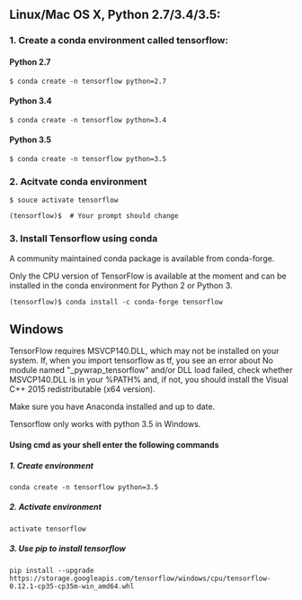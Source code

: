 ## Linux/Mac OS X, Python 2.7/3.4/3.5:

### 1. Create a conda environment called tensorflow:

####  Python 2.7
`$ conda create -n tensorflow python=2.7`

#### Python 3.4
`$ conda create -n tensorflow python=3.4`

#### Python 3.5
`$ conda create -n tensorflow python=3.5`

### 2. Acitvate conda environment

`$ souce activate tensorflow`

`(tensorflow)$  # Your prompt should change`


### 3. Install Tensorflow using conda

A community maintained conda package is available from conda-forge.

Only the CPU version of TensorFlow is available at the moment and can be installed in the conda environment for Python 2 or Python 3.

`(tensorflow)$ conda install -c conda-forge tensorflow`

## Windows

TensorFlow requires MSVCP140.DLL, which may not be installed on your system. If, when you import tensorflow as tf, you see an error about No module named "\_pywrap_tensorflow" and/or DLL load failed, check whether MSVCP140.DLL is in your %PATH% and, if not, you should install the Visual C++ 2015 redistributable (x64 version).

Make sure you have Anaconda installed and up to date.

Tensorflow only works with python 3.5 in Windows.

#### Using cmd as your shell enter the following commands

##### 1. Create environment
`conda create -n tensorflow python=3.5`

##### 2. Activate environment
`activate tensorflow`

##### 3. Use pip to install tensorflow

 `pip install --upgrade https://storage.googleapis.com/tensorflow/windows/cpu/tensorflow-0.12.1-cp35-cp35m-win_amd64.whl`
